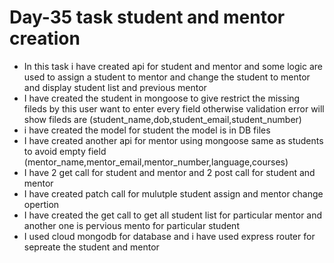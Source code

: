 <h1>Day-35 task student and mentor creation</h1>
<ul>
  <li>In this task i have created api for student and mentor and some logic are used to assign a student to mentor and change the student to mentor and display student list and previous mentor</li>
  <Li>I have created the student in mongoose to give restrict the missing fileds by this user want to enter every field otherwise validation error will show fileds are (student_name,dob,student_email,student_number)</Li>
  <li>i have created the model for student the model is in DB files</li>
  <li>I have created another api for mentor using mongoose same as students to avoid empty field (mentor_name,mentor_email,mentor_number,language,courses)</li>
  <li>I have 2 get call for student and mentor and 2 post call for student and mentor</li>
  <li>I have created patch call for mulutple student assign and mentor change opertion</li>
  <li>I have created the get call to get all student list for particular mentor and another one is pervious mento for particular student </li>
  <Li>I used cloud mongodb for database and i have used express router for sepreate the student and mentor </Li>
</ul>
